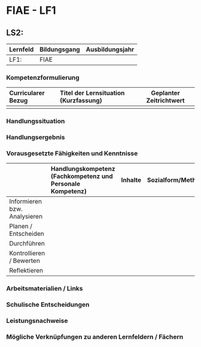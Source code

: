 # FIAE - LF1

## LS2: <!--titelLernsitation--><!--titelLernsitation-->

| Lernfeld | Bildungsgang | Ausbildungsjahr |
| :--- | :--- | :---: |
| LF1:</br> | FIAE | <!--aj--><!--aj--> |

### Kompetenzformulierung

<!--Kompetenzformulierung-->

<!--Kompetenzformulierung-->

| Curricularer Bezug | Titel der Lernsituation (Kurzfassung) | Geplanter Zeitrichtwert |
| :--- | :--- | :---: |
| <!--curricularerBezug--><!--curricularerBezug-->| <!--lsKurzfassung--><!--lsKurzfassung--> | <!--lsZeit--> |<!--lsZeit-->

### Handlungssituation

### Handlungsergebnis

<div style="page-break-after: always;"></div>

### Vorausgesetzte Fähigkeiten und Kenntnisse

| | Handlungskompetenz</br>(Fachkompetenz und Personale Kompetenz) | Inhalte | Sozialform/Methoden |
| :--- | :--- | :--- | :--- |
| Informieren bzw. Analysieren |  | |  |
| Planen / Entscheiden | |  |  |
| Durchführen | | |  |
| Kontrollieren / Bewerten | | |  |
| Reflektieren |  | | |

### Arbeitsmaterialien / Links

### Schulische Entscheidungen

### Leistungsnachweise

### Mögliche Verknüpfungen zu anderen Lernfeldern / Fächern

